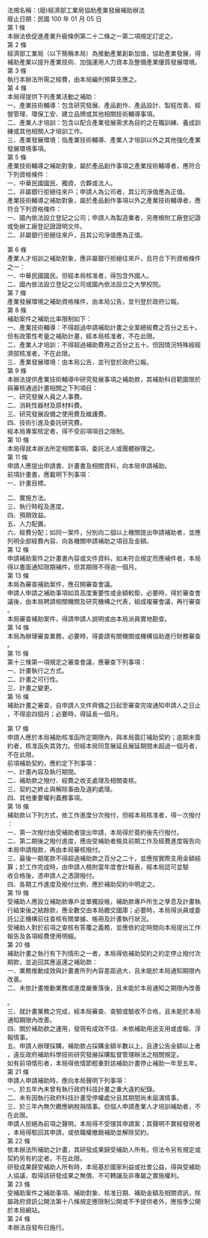 法規名稱：(廢)經濟部工業局協助產業發展補助辦法  
廢止日期：民國 100 年 01 月 05 日  
第 1 條  
本辦法依促進產業升級條例第二十二條之一第二項規定訂定之。  
第 2 條  
經濟部工業局（以下簡稱本局）為推動產業創新加值，協助產業發展，得  
補助產業以提升產業技術、加強運用人力資本及整備產業優質發展環境。  
第 3 條  
執行本辦法所需之經費，由本局編列預算支應之。  
第 4 條  
本局得提供下列產業活動之補助：  
一、產業技術輔導：包含研究發展、產品創作、產品設計、製程改善、經  
營管理、環保工安、建立品牌或其他相關技術輔導事項。  
二、產業人才培訓：包含以配合產業發展需求為目的之在職訓練、養成訓  
練或其他相關人才培訓工作。  
三、產業發展環境：指產業技術輔導、產業人才培訓以外之其他強化產業  
發展環境事項。  
第 5 條  
產業技術輔導之補助對象，屬於產品創作事項之產業技術輔導者，應符合  
下列資格條件：  
一、中華民國國民、獨資、合夥或法人。  
二、非屬銀行拒絕往來戶；申請人為公司者，其公司淨值應為正值。  
產業技術輔導之補助對象，屬於產品創作事項以外之產業技術輔導者，應  
符合下列資格條件：  
一、國內依法設立登記之公司；申請人為製造業者，另應檢附工廠登記證  
或免辦工廠登記證證明文件。  
二、非屬銀行拒絕往來戶，且其公司淨值應為正值。  


第 6 條  
產業人才培訓之補助對象，應非屬銀行拒絕往來戶，且符合下列資格條件  
之一：  
一、中華民國國民。但經本局核准者，得包含外國人。  
二、國內依法設立登記之公司或國內依法設立之大學校院。  
第 7 條  
產業發展環境之補助資格條件，由本局公告，並刊登於政府公報。  
第 8 條  
補助案件之補助比率限制如下：  
一、產業技術輔導：不得超過申請補助計畫之全案總經費之百分之五十。  
但有政策性考量之補助計畫，經本局核准者，不在此限。  
二、產業人才培訓：不得超過補助費用之百分之五十。但因情況特殊經經  
濟部核准者，不在此限。  
三、產業發展環境：由本局公告，並刊登於政府公報。  
第 9 條  
本辦法提供產業技術輔導中研究發展事項之補助款，其補助科目範圍限於  
與審核通過計畫相關之下列項目：  
一、研究發展人員之人事費。  
二、消耗性器材及原材料費。  
三、研究發展設備之使用費及維護費。  
四、技術引進及委託研究費。  
經本局專案核定者，得不受前項項目之限制。  
第 10 條  
本局得就本辦法所定相關事項，委託法人或團體辦理之。  
第 11 條  
申請人應提出申請書、計畫書及相關資料，向本局申請補助。  
前項計畫書，應載明下列事項：  
一、計畫目標。  


二、實施方法。  
三、執行時程及進度。  
四、預期效益。  
五、人力配置。  
六、經費分配；如同一案件，分別向二個以上機關提出申請補助者，並應  
列明全部經費內容、向各機關申請補助之項目及金額。  
第 12 條  
申請補助案件之計畫書內容或文件資料，如未符合規定而應補件者，本局  
得以書面通知限期補件，但其期限不得逾一個月。  
第 13 條  
本局為審查補助案件，應召開審查會議。  
申請人申請之補助事項如具高度重要性或金額較鉅，必要時，得於審查會  
議後，由本局聘請相關機關及研究機構之代表，組成複審會議，再行審查  
。  
本局審查補助案件，得請申請人說明或由本局派員實地勘查。  
第 14 條  
本局為辦理審查業務，必要時，得委請有關機關或機構協助進行財務審查  
。  
第 15 條  
第十三條第一項規定之審查會議，應審查下列事項：  
一、計畫執行之方式。  
二、計畫之可行性。  
三、計畫之變更。  
第 16 條  
補助計畫之審查，自申請人文件齊備之日起至審查完竣通知申請人之日止  
，不得逾四個月；必要時，得延長一個月。  


第 17 條  
申請人應於本局補助核准函所定期限內，與本局簽訂補助契約；逾期未簽  
約者，核准函失其效力。但經本局同意展延且展延期間未超過一個月者，  
不在此限。  
前項補助契約，應約定下列事項：  
一、計畫內容及執行期間。  
二、補助款之撥付、經費之收支處理及相關查核。  
三、契約之終止與解除事由及違約處理。  
四、其他重要權利義務事項。  
第 18 條  
補助款以下列方式，依工作進度分次撥付，但經本局核准者，得一次撥付  
：  
一、第一次撥付由受補助者提出申請，本局得於簽約後先行撥付。  
二、第二期後之撥付進度，應由受補助者檢具前期工作及經費進度報告向  
本局申請撥款，再由本局審核撥付。  
三、最後一期尾款不得超過補助款之百分之二十，並應按實際支用金額結  
算；於工作完成時，由申請人檢附當年度會計報表，經本局認可並驗  
收合格後，憑申請人之憑證撥付。  
四、各期工作進度及撥付比例，應於補助契約中明定之。  
第 19 條  
受補助人應設立補助款專戶並單獨設帳，補助款專戶所生之孳息及計畫執  
行結束後之結餘款，應全數交由本局繳交國庫；必要時，本局得派員或委  
託公正機構前往查核有關單據、帳冊及計畫執行狀況。  
受補助人對於前項之查核有答覆之義務，並應依約定時間向本局提出工作  
報告及各項經費使用明細。  
第 20 條  
補助計畫之執行有下列情形之一者，本局得依補助契約之約定停止撥付次  
期款，並追回其應返還之補助款：  
一、業務推動成效與計畫書所列內容差距過大，且未能於本局通知期限內  
改善。  
二、未依計畫推動業務或進度嚴重落後，且未能於本局通知之期限內改善  


。  
三、就計畫業務之完成，經本局審查、查驗或驗收不合格，且未能於本局  
通知期限內改善。  
四、關於補助款之運用，發現有成效不佳、未依補助用途支用或虛報、浮  
報情事。  
五、申請人辦理採購，補助款占採購金額半數以上，且達公告金額以上者  
，違反政府補助科學技術研究發展採購監督管理辦法之相關規定。  
如有前項情形者，本局得依情節輕重對該補助計畫停止補助一年至五年。  
第 21 條  
申請人申請補助時，應向本局聲明下列事項：  
一、於五年內未曾有執行政府科技計畫之重大違約紀錄。  
二、未有因執行政府科技計畫受停權處分且其期間尚未屆滿情事。  
三、於三年內無欠繳應納稅捐情事。但個人申請產業人才培訓補助者，不  
在此限。  
申請人拒絕為前項之聲明，本局得不受理其申請案；其聲明不實經發現者  
，本局得駁回其申請，或依職權撤銷補助並解除契約。  
第 22 條  
依本辦法所補助之計畫，其研發成果歸受補助人所有。但法令另有規定或  
契約另有約定者，不在此限。  
研發成果歸受補助人所有時，本局基於國家利益或社會公益，得與受補助  
人協議，取得該研發成果之無償、不可轉讓及非專屬之實施權利。  
第 23 條  
受補助案件之補助事項、補助對象、核准日期、補助金額及相關資訊，除  
屬政府資訊公開法第十八條規定應限制公開或不予提供者外，應按季公開  
於本局網站。  
第 24 條  
本辦法自發布日施行。  


